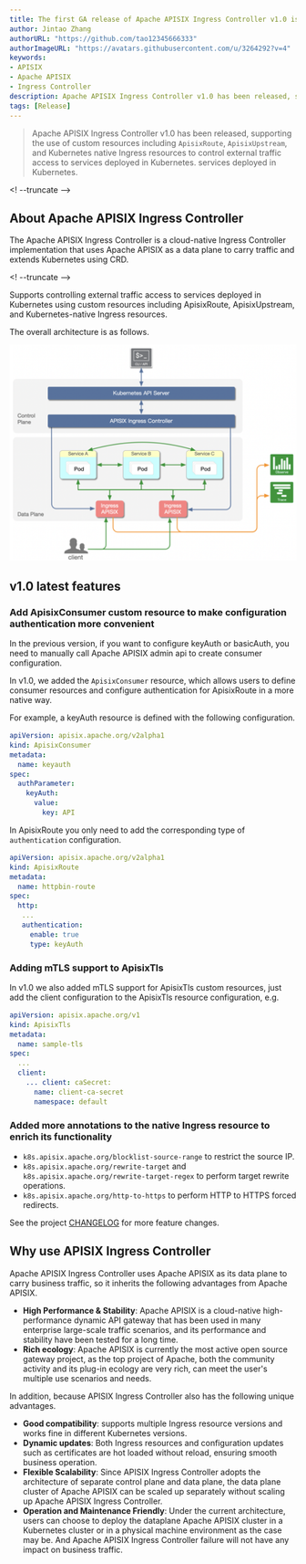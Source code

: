 ```yaml
---
title: The first GA release of Apache APISIX Ingress Controller v1.0 is now available!
author: Jintao Zhang
authorURL: "https://github.com/tao12345666333"
authorImageURL: "https://avatars.githubusercontent.com/u/3264292?v=4"
keywords:
- APISIX
- Apache APISIX
- Ingress Controller
description: Apache APISIX Ingress Controller v1.0 has been released, supporting the use of custom resources including ApisixRoute and ApisixUpstream, as well as Kubernetes native Ingress resources to control external traffic access to services deployed in Kubernetes.
tags: [Release]
---
```


> Apache APISIX Ingress Controller v1.0 has been released, supporting the use of custom resources including `ApisixRoute`, `ApisixUpstream`, and Kubernetes native Ingress resources to control external traffic access to services deployed in Kubernetes. services deployed in Kubernetes.

<! --truncate -->

## About Apache APISIX Ingress Controller

The Apache APISIX Ingress Controller is a cloud-native Ingress Controller implementation that uses Apache APISIX as a data plane to carry traffic and extends Kubernetes using CRD.

<! --truncate -->

Supports controlling external traffic access to services deployed in Kubernetes using custom resources including ApisixRoute, ApisixUpstream, and Kubernetes-native Ingress resources.

The overall architecture is as follows.

![Apache APISIX Ingress Controller Architecture Diagram](/img/blog_img/2021-06-18-1.png)

## v1.0 latest features

### Add ApisixConsumer custom resource to make configuration authentication more convenient

In the previous version, if you want to configure keyAuth or basicAuth, you need to manually call Apache APISIX admin api to create consumer configuration.

In v1.0, we added the `ApisixConsumer` resource, which allows users to define consumer resources and configure authentication for ApisixRoute in a more native way.

For example, a keyAuth resource is defined with the following configuration.

```yaml
apiVersion: apisix.apache.org/v2alpha1
kind: ApisixConsumer
metadata:
  name: keyauth
spec:
  authParameter:
    keyAuth:
      value:
        key: API
```

In ApisixRoute you only need to add the corresponding type of `authentication` configuration.

```yaml
apiVersion: apisix.apache.org/v2alpha1
kind: ApisixRoute
metadata:
  name: httpbin-route
spec:
  http:
   ...
   authentication:
     enable: true
     type: keyAuth
```

### Adding mTLS support to ApisixTls

In v1.0 we also added mTLS support for ApisixTls custom resources, just add the client configuration to the ApisixTls resource configuration, e.g.

```yaml
apiVersion: apisix.apache.org/v1
kind: ApisixTls
metadata:
  name: sample-tls
spec:
  ...
  client:
    ... client: caSecret:
      name: client-ca-secret
      namespace: default
````

### Added more annotations to the native Ingress resource to enrich its functionality

- `k8s.apisix.apache.org/blocklist-source-range` to restrict the source IP.
- `k8s.apisix.apache.org/rewrite-target` and `k8s.apisix.apache.org/rewrite-target-regex` to perform target rewrite operations.
- `k8s.apisix.apache.org/http-to-https` to perform HTTP to HTTPS forced redirects.

See the project [CHANGELOG](https://github.com/apache/apisix-ingress-controller/blob/master/CHANGELOG.md) for more feature changes.

## Why use APISIX Ingress Controller

Apache APISIX Ingress Controller uses Apache APISIX as its data plane to carry business traffic, so it inherits the following advantages from Apache APISIX.

- **High Performance & Stability**: Apache APISIX is a cloud-native high-performance dynamic API gateway that has been used in many enterprise large-scale traffic scenarios, and its performance and stability have been tested for a long time.
- **Rich ecology**: Apache APISIX is currently the most active open source gateway project, as the top project of Apache, both the community activity and its plug-in ecology are very rich, can meet the user's multiple use scenarios and needs.

In addition, because APISIX Ingress Controller also has the following unique advantages.

- **Good compatibility**: supports multiple Ingress resource versions and works fine in different Kubernetes versions.
- **Dynamic updates**: Both Ingress resources and configuration updates such as certificates are hot loaded without reload, ensuring smooth business operation.
- **Flexible Scalability**: Since APISIX Ingress Controller adopts the architecture of separate control plane and data plane, the data plane cluster of Apache APISIX can be scaled up separately without scaling up Apache APISIX Ingress Controller.
- **Operation and Maintenance Friendly**: Under the current architecture, users can choose to deploy the dataplane Apache APISIX cluster in a Kubernetes cluster or in a physical machine environment as the case may be. And Apache APISIX Ingress Controller failure will not have any impact on business traffic.
